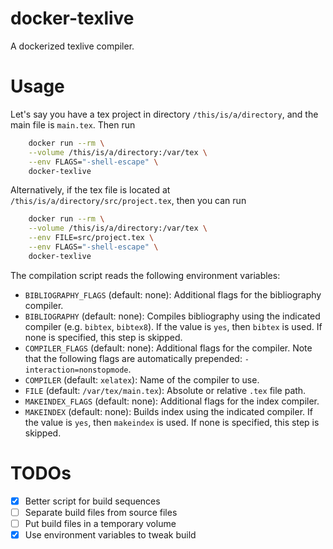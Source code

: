 docker-texlive
==============

A dockerized texlive compiler.

# Usage

Let's say you have a tex project in directory `/this/is/a/directory`, and the main file is `main.tex`. Then run

```sh
    docker run --rm \
    --volume /this/is/a/directory:/var/tex \
    --env FLAGS="-shell-escape" \
    docker-texlive
```

Alternatively, if the tex file is located at `/this/is/a/directory/src/project.tex`, then you can run

```sh
    docker run --rm \
    --volume /this/is/a/directory:/var/tex \
    --env FILE=src/project.tex \
    --env FLAGS="-shell-escape" \
    docker-texlive
```

The compilation script reads the following environment variables:

* `BIBLIOGRAPHY_FLAGS` (default: none): Additional flags for the bibliography compiler.
* `BIBLIOGRAPHY` (default: none): Compiles bibliography using the indicated compiler (e.g. `bibtex`, `bibtex8`). If the value is `yes`, then `bibtex` is used. If none is specified, this step is skipped.
* `COMPILER_FLAGS` (default: none): Additional flags for the compiler. Note that the following flags are automatically prepended: `-interaction=nonstopmode`.
* `COMPILER` (default: `xelatex`): Name of the compiler to use.
* `FILE` (default: `/var/tex/main.tex`): Absolute or relative `.tex` file path.
* `MAKEINDEX_FLAGS` (default: none): Additional flags for the index compiler.
* `MAKEINDEX` (default: none): Builds index using the indicated compiler. If the value is `yes`, then `makeindex` is used. If none is specified, this step is skipped.

# TODOs

- [X] Better script for build sequences
- [ ] Separate build files from source files
- [ ] Put build files in a temporary volume
- [X] Use environment variables to tweak build
